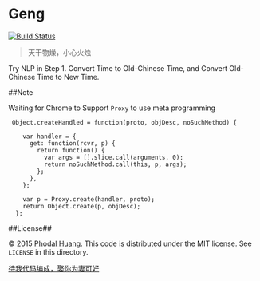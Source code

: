 # Geng

[![Build Status](https://travis-ci.org/phodal/geng.svg?branch=master)](https://travis-ci.org/phodal/geng)

> 天干物燥，小心火烛

Try NLP in Step 1. Convert Time to Old-Chinese Time, and Convert Old-Chinese Time to New Time. 

##Note

Waiting for Chrome to Support ``Proxy`` to use meta programming

     Object.createHandled = function(proto, objDesc, noSuchMethod) {
    
        var handler = {
          get: function(rcvr, p) {
            return function() {
              var args = [].slice.call(arguments, 0);
              return noSuchMethod.call(this, p, args);
            };
          },
        };
    
        var p = Proxy.create(handler, proto);
        return Object.create(p, objDesc);
      };


##License##

© 2015 [Phodal Huang](http://www.phodal.com). This code is distributed under the MIT license. See `LICENSE` in this directory.

[待我代码编成，娶你为妻可好](http://www.xuntayizhan.com/blog/ji-ke-ai-qing-zhi-er-shi-dai-wo-dai-ma-bian-cheng-qu-ni-wei-qi-ke-hao-wan/)
         
